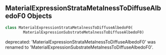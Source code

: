 ## MaterialExpressionStrataMetalnessToDiffuseAlbedoF0 Objects

```python
class MaterialExpressionStrataMetalnessToDiffuseAlbedoF0(
        MaterialExpressionSubstrateMetalnessToDiffuseAlbedoF0)
```

deprecated: 'MaterialExpressionStrataMetalnessToDiffuseAlbedoF0' was renamed to 'MaterialExpressionSubstrateMetalnessToDiffuseAlbedoF0'.

<a id="unreal.MaterialExpressionSubstrateHazinessToSecondaryRoughness"></a>